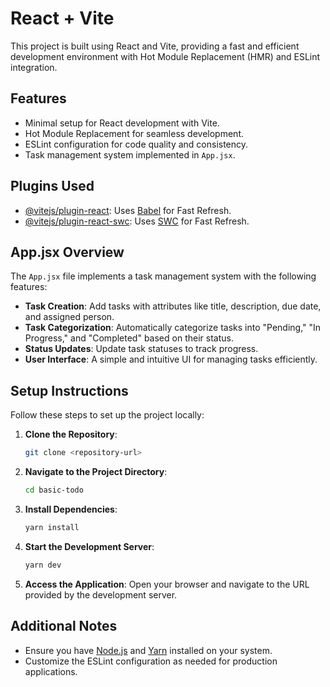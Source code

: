 # React + Vite

This project is built using React and Vite, providing a fast and efficient development environment with Hot Module Replacement (HMR) and ESLint integration.

## Features

- Minimal setup for React development with Vite.
- Hot Module Replacement for seamless development.
- ESLint configuration for code quality and consistency.
- Task management system implemented in `App.jsx`.

## Plugins Used

- [@vitejs/plugin-react](https://github.com/vitejs/vite-plugin-react/blob/main/packages/plugin-react): Uses [Babel](https://babeljs.io/) for Fast Refresh.
- [@vitejs/plugin-react-swc](https://github.com/vitejs/vite-plugin-react/blob/main/packages/plugin-react-swc): Uses [SWC](https://swc.rs/) for Fast Refresh.

## App.jsx Overview

The `App.jsx` file implements a task management system with the following features:

- **Task Creation**: Add tasks with attributes like title, description, due date, and assigned person.
- **Task Categorization**: Automatically categorize tasks into "Pending," "In Progress," and "Completed" based on their status.
- **Status Updates**: Update task statuses to track progress.
- **User Interface**: A simple and intuitive UI for managing tasks efficiently.

## Setup Instructions

Follow these steps to set up the project locally:

1. **Clone the Repository**:

   ```bash
   git clone <repository-url>
   ```

2. **Navigate to the Project Directory**:

   ```bash
   cd basic-todo
   ```

3. **Install Dependencies**:

   ```bash
   yarn install
   ```

4. **Start the Development Server**:

   ```bash
   yarn dev
   ```

5. **Access the Application**:
   Open your browser and navigate to the URL provided by the development server.

## Additional Notes

- Ensure you have [Node.js](https://nodejs.org/) and [Yarn](https://yarnpkg.com/) installed on your system.
- Customize the ESLint configuration as needed for production applications.
